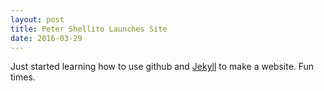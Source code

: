 ```yaml
---
layout: post
title: Peter Shellito Launches Site
date: 2016-03-29
---
```


Just started learning how to use github and [Jekyll](http://jekyllrb.com) to make a website. Fun times.
